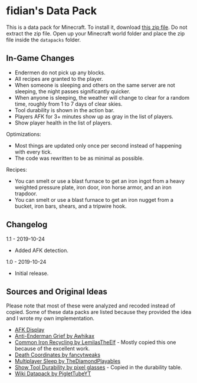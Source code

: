 fidian's Data Pack
==================

This is a data pack for Minecraft. To install it, download [this zip file](https://github.com/fidian/rumkin-data-pack/archive/master.zip). Do not extract the zip file. Open up your Minecraft world folder and place the zip file inside the `datapacks` folder.

In-Game Changes
---------------

* Endermen do not pick up any blocks.
* All recipes are granted to the player.
* When someone is sleeping and others on the same server are not sleeping, the night passes significantly quicker.
* When anyone is sleeping, the weather will change to clear for a random time, roughly from 1 to 7 days of clear skies.
* Tool durability is shown in the action bar.
* Players AFK for 3+ minutes show up as gray in the list of players.
* Show player health in the list of players.

Optimizations:

* Most things are updated only once per second instead of happening with every tick.
* The code was rewritten to be as minimal as possible.

Recipes:

* You can smelt or use a blast furnace to get an iron ingot from a heavy weighted pressure plate, iron door, iron horse armor, and an iron trapdoor.
* You can smelt or use a blast furnace to get an iron nugget from a bucket, iron bars, shears, and a tripwire hook.


Changelog
---------

1.1 - 2019-10-24

* Added AFK detection.

1.0 - 2019-10-24

* Initial release.


Sources and Original Ideas
--------------------------

Please note that most of these were analyzed and recoded instead of copied. Some of these data packs are listed because they provided the idea and I wrote my own implementation.

* [AFK Display](https://vanillatweaks.net/)
* [Anti-Enderman Grief by Awhikax](https://www.planetminecraft.com/mod/awhipacks-anti-enderman-grief/)
* [Common Iron Recycling by LemilasTheElf](https://www.planetminecraft.com/mod/common-iron-item-recycling/) - Mostly copied this one because of the excellent work.
* [Death Coordinates by fancytweaks](http://www.9minecraft.net/death-coordinates-data-pack/)
* [Multiplayer Sleep by TheDiamondPlayables](https://www.planetminecraft.com/mod/multiplayer-sleep-datapack-sleeping-in-multiplayer/)
* [Show Tool Durability by pixel glasses](https://www.planetminecraft.com/mod/show-tool-durability/) - Copied in the durability table.
* [Wiki Datapack by PigletTubeYT](https://www.planetminecraft.com/mod/wiki-datapack/)
